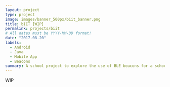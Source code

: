```yaml
---
layout: project
type: project
image: images/banner_500px/biit_banner.png
title: bIIT [WIP]
permalink: projects/biit
# All dates must be YYYY-MM-DD format!
date: "2017-08-20"
labels:
  - Android
  - Java
  - Mobile App
  - Beacons
summary: A school project to explore the use of BLE beacons for a school setting
---
```


WIP